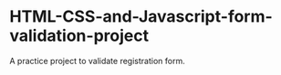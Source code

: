 # HTML-CSS-and-Javascript-form-validation-project
A practice project to validate registration form.
